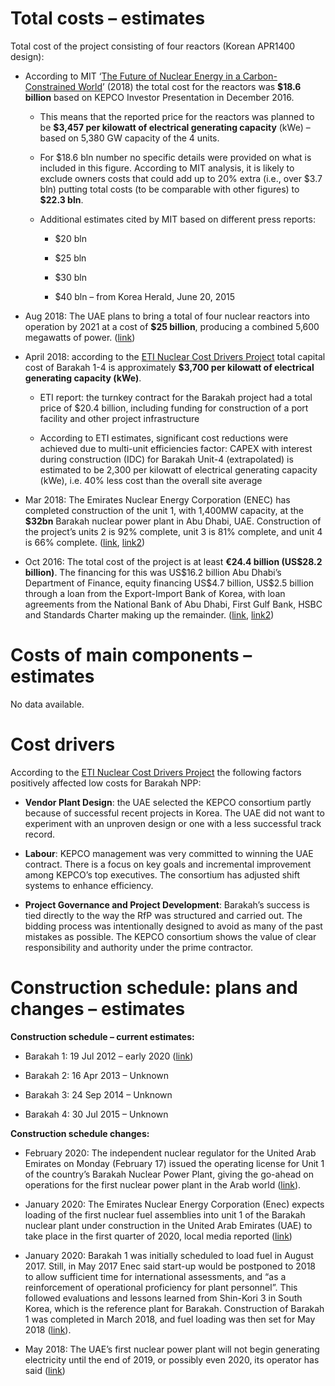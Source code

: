 **Total costs – estimates**
===========================

Total cost of the project consisting of four reactors (Korean APR1400 design):

-   According to MIT ‘[The Future of Nuclear Energy in a Carbon-Constrained World](http://energy.mit.edu/wp-content/uploads/2018/09/The-Future-of-Nuclear-Energy-in-a-Carbon-Constrained-World.pdf)’
    (2018) the total cost for the reactors was **\$18.6 billion** based on KEPCO Investor Presentation in December 2016.
    -   This means that the reported price for the reactors was planned to be **\$3,457 per kilowatt of electrical generating capacity** (kWe) – based on 5,380 GW capacity of the 4 units.
    
    -   For \$18.6 bln number no specific details were provided on what is included in this figure. According to MIT analysis, it is likely to exclude owners costs that could add up to 20% extra (i.e., over \$3.7 bln) putting total costs (to be comparable with other figures) to **\$22.3 bln**.
    -   Additional estimates cited by MIT based on different press reports:
    
        -   \$20 bln
        -   \$25 bln
    
        -   \$30 bln
    
        -   \$40 bln – from Korea Herald, June 20, 2015
    
-   Aug 2018: The UAE plans to bring a total of four nuclear reactors into operation by 2021 at a cost of **\$25 billion**, producing a combined 5,600 megawatts of power. ([link](https://www.thenational.ae/uae/latest-tests-at-barakah-successful-as-reactor-systems-exposed-to-300-degree-heat-1.757411))
    
-   April 2018: according to the [ETI Nuclear Cost Drivers Project](https://d2umxnkyjne36n.cloudfront.net/documents/D7.3-ETI-Nuclear-Cost-Drivers-Summary-Report_April-20.pdf?mtime=20180426151016) total capital cost of Barakah 1-4 is approximately **\$3,700 per kilowatt of electrical generating capacity (kWe)**.
    
    -   ETI report: the turnkey contract for the Barakah project had a total price of \$20.4 billion, including funding for construction of a port facility and other project infrastructure
    
    -   According to ETI estimates, significant cost reductions were achieved due to multi-unit efficiencies factor: CAPEX with interest during construction (IDC) for Barakah Unit-4 (extrapolated) is estimated to be 2,300 per kilowatt of electrical generating capacity (kWe), i.e. 40% less cost than the overall site average
    
-   Mar 2018: The Emirates Nuclear Energy Corporation (ENEC) has completed construction of the unit 1, with 1,400MW capacity, at the **\$32bn** Barakah nuclear power plant in Abu Dhabi, UAE. Construction of the project’s units 2 is 92% complete, unit 3 is 81% complete, and unit 4 is 66% complete. ([link](https://www.worldconstructionnetwork.com/news/enec-completes-construction-of-unit-1-at-32bn-barakah-nuclear-plant-in-uae/), [link2](https://www.power-technology.com/projects/barakah-nuclear-power-plant-abu-dhabi/))
    
-   Oct 2016: The total cost of the project is at least **€24.4 billion (US\$28.2 billion)**. The financing for this was US\$16.2 billion Abu Dhabi’s Department of Finance, equity financing US\$4.7 billion, US\$2.5 billion through a loan from the Export-Import Bank of Korea, with loan agreements from the National Bank of Abu Dhabi, First Gulf Bank, HSBC and Standards Charter making up the remainder. ([link](https://www.reuters.com/article/emirates-nuclear-southkorea-idUSL8N1CQ5HB), [link2](https://www.world-nuclear-news.org/C-Enec-and-Kepco-create-commercial-subsidiary-Barakah-One-20101601.html))

**Costs of main components – estimates**
========================================

No data available.

**Cost drivers**
================

According to the [ETI Nuclear Cost Drivers Project](https://d2umxnkyjne36n.cloudfront.net/documents/D7.3-ETI-Nuclear-Cost-Drivers-Summary-Report_April-20.pdf?mtime=20180426151016) the following factors positively affected low costs for Barakah NPP:

-   **Vendor Plant Design**: the UAE selected the KEPCO consortium partly because of successful recent projects in Korea. The UAE did not want to experiment with an unproven design or one with a less successful track record.
    
-   **Labour**: KEPCO management was very committed to winning the UAE contract. There is a focus on key goals and incremental improvement among KEPCO’s top executives. The consortium has adjusted shift systems to enhance efficiency.
    
-   **Project Governance and Project Development**: Barakah’s success is tied directly to the way the RfP was structured and carried out. The bidding process was intentionally designed to avoid as many of the past mistakes as possible. The KEPCO consortium shows the value of clear responsibility and authority under the prime contractor.

**Construction schedule: plans and changes – estimates**
========================================================

**Construction schedule – current estimates:**

-   Barakah 1: 19 Jul 2012 – early 2020 ([link](https://www.thenational.ae/business/energy/barakah-nuclear-project-aims-for-early-2020-startup-of-first-unit-1.962856))
    
-   Barakah 2: 16 Apr 2013 – Unknown

-   Barakah 3: 24 Sep 2014 – Unknown

-   Barakah 4: 30 Jul 2015 – Unknown

**Construction schedule changes:**

-   February 2020: The independent nuclear regulator for the United Arab Emirates on Monday (February 17) issued the operating license for Unit 1 of the country’s Barakah Nuclear Power Plant, giving the go-ahead on operations for the first nuclear power plant in the Arab world ([link](https://www.cnbc.com/2020/02/17/uae-gets-green-light-to-operate-the-arab-worlds-first-nuclear-power-plant.html)).
    
-   January 2020: The Emirates Nuclear Energy Corporation (Enec) expects loading of the first nuclear fuel assemblies into unit 1 of the Barakah nuclear plant under construction in the United Arab Emirates (UAE) to take place in the first quarter of 2020, local media reported ([link](https://www.neimagazine.com/news/newsmore-delays-for-barakah-nuclear-plant-7591655))
    
-   January 2020: Barakah 1 was initially scheduled to load fuel in August 2017. Still, in May 2017 Enec said start-up would be postponed to 2018 to allow sufficient time for international assessments, and “as a reinforcement of operational proficiency for plant personnel”. This followed evaluations and lessons learned from Shin-Kori 3 in South Korea, which is the reference plant for Barakah. Construction of Barakah 1 was completed in March 2018, and fuel loading was then set for May 2018 ([link](https://www.neimagazine.com/news/newsmore-delays-for-barakah-nuclear-plant-7591655)).
    
-   May 2018: The UAE’s first nuclear power plant will not begin generating electricity until the end of 2019, or possibly even 2020, its operator has said ([link](https://www.thenational.ae/uae/uae-s-first-nuclear-power-plant-delayed-until-late-2019-or-2020-1.734445))